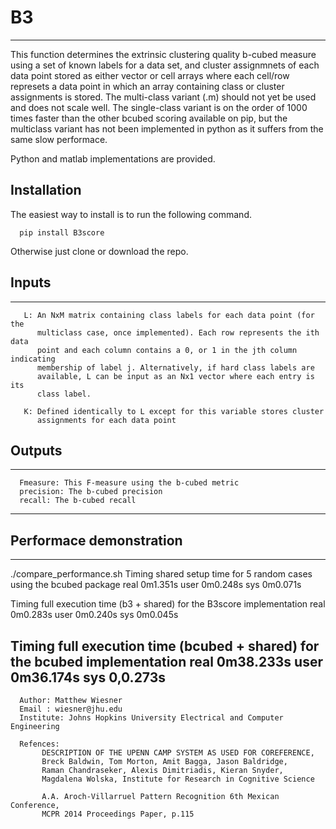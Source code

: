 # B3
-------------------------------------------------------------------------------- 
 This function determines the extrinsic clustering quality b-cubed measure 
 using a set of known labels for a data set, and cluster assignmnets of 
 each data point stored as either vector or cell arrays where each
 cell/row represets a data point in which an array containing class or cluster
 assignments is stored. The multi-class variant (.m) should not yet be used and 
 does not scale well. The single-class variant is on the order of 1000 times
 faster than the other bcubed scoring available on pip, but the multiclass
 variant has not been implemented in python as it suffers from the same
 slow performace.

 Python and matlab implementations are provided.

## Installation
  The easiest way to install is to run the following command.
      
      pip install B3score
  
  Otherwise just clone or download the repo. 

## Inputs
--------------------------------------------------------------------------------
       L: An NxM matrix containing class labels for each data point (for the
          multiclass case, once implemented). Each row represents the ith data
          point and each column contains a 0, or 1 in the jth column indicating
          membership of label j. Alternatively, if hard class labels are
          available, L can be input as an Nx1 vector where each entry is its
          class label.

       K: Defined identically to L except for this variable stores cluster
          assignments for each data point

## Outputs
--------------------------------------------------------------------------------
      Fmeasure: This F-measure using the b-cubed metric
      precision: The b-cubed precision
      recall: The b-cubed recall

--------------------------------------------------------------------------------
## Performace demonstration
--------------------------------------------------------------------------------
  ./compare\_performance.sh
  Timing shared setup time for 5 random cases using the bcubed package
  real    0m1.351s
  user    0m0.248s
  sys    0m0.071s
  
  Timing full execution time (b3 + shared) for the B3score implementation
  real    0m0.283s
  user    0m0.240s
  sys    0m0.045s
  
  Timing full execution time (bcubed + shared) for the bcubed implementation
  real    0m38.233s
  user    0m36.174s
  sys    0,0.273s
--------------------------------------------------------------------------------
      Author: Matthew Wiesner
      Email : wiesner@jhu.edu 
      Institute: Johns Hopkins University Electrical and Computer Engineering

      Refences: 
           DESCRIPTION OF THE UPENN CAMP SYSTEM AS USED FOR COREFERENCE,
           Breck Baldwin, Tom Morton, Amit Bagga, Jason Baldridge, 
           Raman Chandraseker, Alexis Dimitriadis, Kieran Snyder, 
           Magdalena Wolska, Institute for Research in Cognitive Science

           A.A. Aroch-Villarruel Pattern Recognition 6th Mexican Conference,
           MCPR 2014 Proceedings Paper, p.115
